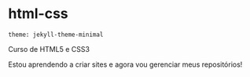 # html-css

`theme: jekyll-theme-minimal`

 Curso de HTML5 e CSS3

Estou aprendendo a criar sites e agora vou gerenciar meus repositórios!
